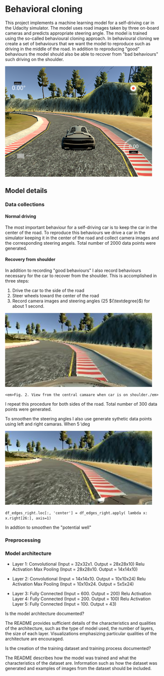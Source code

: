 # Behavioral cloning

This project implements a machine learning model for a self-driving car in the Udacity simulator. The model uses road images taken by three on-board cameras and predicts appropriate steering angle.  The model is trained using the so-called  behavioural cloning approach. 
In behavioural cloning we create a set of behaviours that we want the model to reproduce such as driving in the middle of the road.  In addition to reproducing "good" behaviours the model should also be able to recover from "bad behaviours" such driving on the shoulder.

<img src="simulator.png" width="480" alt="Combined Image" />


## Model details

### Data collections

#### Normal driving

The most important behaviour for a self-driving car is to keep the car in the center of the road. 
To reproduce this behaviours we drive a car in the simulator keeping it in the center of the road and collect camera images and the corresponding steering angels. Total number of 2000 data points were generated.

#### Recovery from shoulder
In addition to recording "good behaviours" I also record behaviours necessary for the car to recover from the shoulder.
This is accomplished in three steps:

1. Drive the car to the side of the road
2. Steer wheels toward the center of the road
3. Record camera images and steering angles (25 ${\textdegree}$) for about 1 second.
<p>
<img src="center_example.jpg" width="480" alt="Combined Image" />

    <em>Fig. 2. View from the central camaare when car is on shoulder./em>
</p>

I repeat this procedure for both sides of the road. Total number of 300 data points were generated.  

To smoothen the steering angles I also use generate sythetic data points using left and right camaras. 
When 5 \deg 

<img src="left_example.jpg" width="480" alt="Combined Image" />

`df_edges_right.loc[:, 'center'] = df_edges_right.apply( lambda x: x.right[26:], axis=1)`

In addtion to smoothen the "potential well"
### Preprocessing


### Model architecture 

- Layer 1:
Convolutional (Input = 32x32x1. Output = 28x28x10)
Relu Activation
Max Pooling (Input = 28x28x10. Output = 14x14x10)

- Layer 2:
Convolutional (Input = 14x14x10. Output = 10x10x24)
Relu Activation
Max Pooling (Input = 10x10x24. Output = 5x5x24)

- Layer 3:
Fully Connected (Input = 600. Output = 200)
Relu Activation
Layer 4:
Fully Connected (Input = 200. Output = 100)
Relu Activation
Layer 5:
Fully Connected (Input = 100. Output = 43)



Is the model architecture documented?

The README provides sufficient details of the characteristics and qualities of the architecture, such as the type of model used, the number of layers, the size of each layer. Visualizations emphasizing particular qualities of the architecture are encouraged.

Is the creation of the training dataset and training process documented?

The README describes how the model was trained and what the characteristics of the dataset are. Information such as how the dataset was generated and examples of images from the dataset should be included.
